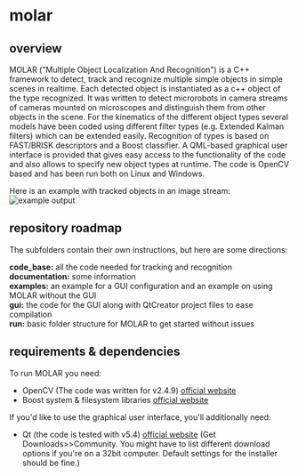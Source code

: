 molar
=====
overview
-----
MOLAR ("Multiple Object Localization And Recognition") is a C++ framework to detect, track and recognize multiple simple objects in simple scenes in realtime. Each detected object is instantiated as a c++ object of the type recognized. It was written to detect microrobots in camera streams of cameras mounted on microscopes and distinguish them from other objects in the scene. For the kinematics of the different object types several models have been coded using different filter types (e.g. Extended Kalman filters) which can be extended easily. Recognition of types is based on FAST/BRISK descriptors and a Boost classifier. A QML-based graphical user interface is provided that gives easy access to the functionality of the code and also allows to specify new object types at runtime. The code is OpenCV based and has been run both on Linux and Windows.  
  
Here is an example with tracked objects in an image stream:
![example output](http://stewess.github.io/molar/img/helix_example_output.png)

repository roadmap
----
The subfolders contain their own instructions, but here are some directions:  
  
<b>code_base:</b> all the code needed for tracking and recognition  
**documentation:** some information  
**examples:** an example for a GUI configuration and an example on using MOLAR without the GUI  
**gui:** the code for the GUI along with QtCreator project files to ease compilation  
**run:** basic folder structure for MOLAR to get started without issues

requirements & dependencies
----
To run MOLAR you need:
- OpenCV (The code was written for v2.4.9) [official website](http://opencv.org/)
- Boost system & filesystem libraries [official website](http://www.boost.org/)

If you'd like to use the graphical user interface, you'll additionally need:
- Qt (the code is tested with v5.4) [official website](http://qt-project.org/) (Get Downloads>>Community. You might have to list different download options if you're on a 32bit computer. Default settings for the installer should be fine.)
